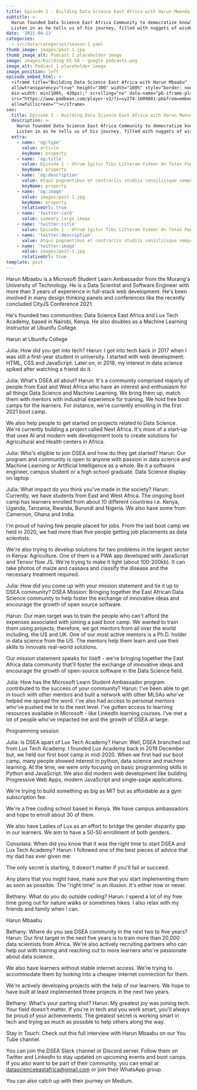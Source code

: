 ```yaml
---
title: Episode 1 - Building Data Science East Africa with Harun Mwenda.
subtitle: >-
  Harun founded Data Science East Africa Community to democratize knowledge.
  Listen in as he tells us of his journey, filled with nuggets of wisdom.
date: '2021-04-13'
categories:
  - src/data/categories/season-1.yaml
thumb_image: images/post-1.jpg
thumb_image_alt: Podcast 1 placeholder image
image: images/building DS EA - google podcasts.png
image_alt: Podcast 1 placeholder image
image_position: left
episode_embed_html: >-
  <iframe title="Building Data Science East Africa with Harun Mbaabu"
  allowtransparency="true" height="300" width="100%" style="border: none;
  min-width: min(100%, 430px);" scrolling="no" data-name="pb-iframe-player"
  src="https://www.podbean.com/player-v2/?i=sy274-1009881-pb&from=embed&square=1&share=1&download=1&skin=f6f6f6&btn-skin=8bbb4e&size=300"
  allowfullscreen=""></iframe>
seo:
  title: Episode 1 - Building Data Science East Africa with Harun Mwenda.
  description: >-
    Harun founded Data Science East Africa Community to democratize knowledge.
    Listen in as he tells us of his journey, filled with nuggets of wisdom.
  extra:
    - name: 'og:type'
      value: article
      keyName: property
    - name: 'og:title'
      value: Episode 1 - Utrum Igitur Tibi Litteram Videor An Totas Paginas
      keyName: property
    - name: 'og:description'
      value: Atqui pugnantibus et contrariis studiis consiliisque semper utens nihil
      keyName: property
    - name: 'og:image'
      value: images/post-1.jpg
      keyName: property
      relativeUrl: true
    - name: 'twitter:card'
      value: summary_large_image
    - name: 'twitter:title'
      value: Episode 1 - Utrum Igitur Tibi Litteram Videor An Totas Paginas
    - name: 'twitter:description'
      value: Atqui pugnantibus et contrariis studiis consiliisque semper utens nihil
    - name: 'twitter:image'
      value: images/post-1.jpg
      relativeUrl: true
template: post
---
```


Harun Mbaabu is a Microsoft Student Learn Ambassador from the Murang'a University of Technology. He is a Data Scientist and Software Engineer with more than 3 years of experience in full-stack web development. He's been involved in many design thinking panels and conferences like the recently concluded CityJS Conference 2021.

He's founded two communities: Data Science East Africa and Lux Tech Academy, based in Nairobi, Kenya. He also doubles as a Machine Learning Instructor at Ubunifu College.

Harun at Ubunifu College

Julia: How did you get into tech?
Harun: I got into tech back in 2017 when I was still a first-year student in university. I started with web development: HTML, CSS and JavaScript. Later on, in 2018, my interest in data science spiked after watching a friend do it.

Julia: What's DSEA all about?
Harun: It's a community comprised majorly of people from East and West Africa who have an interest and enthusiasm for all things Data Science and Machine Learning. We bring them up, match them with mentors with industrial experience for training. We hold free boot camps for the learners. For instance, we're currently enrolling in the first 2021 boot camp.

We also help people to get started on projects related to Data Science. We're currently building a project called Next Africa. It's more of a start-up that uses AI and modern web development tools to create solutions for Agricultural and Health centers in Africa.

Julia: Who's eligible to join DSEA and how do they get started?
Harun: Our program and community is open to anyone with passion in data science and Machine Learning or Artificial Intelligence as a whole. Be it a software engineer, campus student or a high school graduate.
Data Science display on laptop

Julia: What impact do you think you've made in the society?
Harun: Currently, we have students from East and West Africa. The ongoing boot camp has learners enrolled from about 10 different countries i.e. Kenya, Uganda, Tanzania, Rwanda, Burundi and Nigeria. We also have some from Cameroon, Ghana and India.

I'm proud of having few people placed for jobs. From the last boot camp we held in 2020, we had more than five people getting job placements as data scientists.

We're also trying to develop solutions for two problems in the largest sector in Kenya: Agriculture. One of them is a PWA app developed with JavaScript and Tensor flow JS. We're trying to make it light (about 100-200kb). It can take photos of maize and cassava and classify the disease and the necessary treatment required.

Julia: How did you come up with your mission statement and tie it up to DSEA community?
DSEA Mission: Bringing together the East African Data Science community to help foster the exchange of innovative ideas and encourage the growth of open source software.

Harun: Our main target was to train the people who can't afford the expenses associated with joining a paid boot camp. We wanted to train them using projects; therefore, we got mentors from all over the world including, the US and UK. One of our most active mentors is a Ph.D. holder in data science from the US. The mentors help them learn and use their skills to innovate real-world solutions.

Our mission statement speaks for itself - we're bringing together the East Africa data community that'll foster the exchange of innovative ideas and encourage the growth of open-source software in the Data Science field.

Julia: How has the Microsoft Learn Student Ambassador program contributed to the success of your community?
Harun: I've been able to get in touch with other mentors and built a network with other MLSAs who've helped me spread the word. I've also had access to personal mentors who've pushed me to to the next level. I've gotten access to learning resources available in Microsoft - like LinkedIn learning courses. I've met a lot of people who've impacted me and the growth of DSEA at large.

Programming session

Julia: Is DSEA apart of Lux Tech Academy?
Harun: Well, DSEA branched out from Lux Tech Academy. I founded Lux Academy back in 2019 December but, we held our first boot camp in mid-2020. When we first had our boot camp, many people showed interest in python, data science and machine learning. At the time, we were only focusing on basic programming skills in Python and JavaScript. We also did modern web development like building Progressive Web Apps, modern JavaScript and single-page applications.

We're trying to build something as big as MIT but as affordable as a gym subscription fee.

We're a free coding school based in Kenya. We have campus ambassadors and hope to enroll about 30 of them.

We also have Ladies of Lux as an effort to bridge the gender disparity gap in our learners. We aim to have a 50-50 enrollment of both genders.

Consolata: When did you know that it was the right time to start DSEA and Lux Tech Academy?
Harun: I followed one of the best pieces of advice that my dad has ever given me:

The only secret is starting, it doesn't matter if you'll fail or succeed.

Any plans that you might have, make sure that you start implementing them as soon as possible. The "right time" is an illusion. It's either now or never.

Bethany: What do you do outside coding?
Harun: I spend a lot of my free time going out for nature walks or sometimes hikes. I also relax with my friends and family when I can.

Harun Mbaabu

Bethany: Where do you see DSEA community in the next two to five years?
Harun: Our first target in the next five years is to train more than 20,000 data scientists from Africa. We're also actively recruiting partners who can help out with training and reaching out to more learners who're passionate about data science.

We also have learners without stable internet access. We're trying to accommodate them by looking into a cheaper internet connection for them.

We're actively developing projects with the help of our learners. We hope to have built at least implemented three projects in the next two years.

Bethany: What's your parting shot?
Harun: My greatest joy was joining tech. Your field doesn't matter. If you're in tech and you work smart, you'll always be proud of your achievements. The greatest secret is working smart in tech and trying as much as possible to help others along the way.

Stay in Touch:
Check out this full interview with Harun Mbaabu on our You Tube channel.

You can join the DSEA Slack channel or Discord server. Follow them on Twitter and LinkedIn to stay updated on upcoming events and boot camps. If you also want to be part of their community, you can email at datascienceeastafrica@gmail.com or join their WhatsApp group.

You can also catch up with their journey on Medium.
